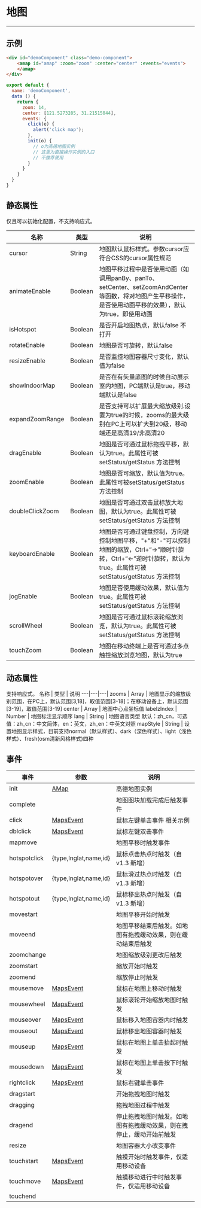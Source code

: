 # 地图

---

## 示例

```html
<div id="demoComponent" class="demo-component">
    <amap id="amap" :zoom="zoom" :center="center" :events="events">
    </amap>
</div>
```

```javascript
export default {
  name: 'demoComponent',
  data () {
    return {
      zoom: 14,
      center: [121.5273285, 31.21515044],
      events: {
        click(e) {
          alert('click map');
        },
        init(o) {
          // o为高德地图实例
          // 这里为直接操作实例的入口
          // 不推荐使用
        }
      }
    }
  }
}
```


<div class="map-present">
  <div id="demoComponent" class="demo-component">
      <amap id="amap" :zoom="zoom" :center="center" :events="events" :plugins="plugins">
      </amap>
    </div>
  </div>
</div>

<script>
export default {
  name: 'demoComponent',
  data () {
    return {
      zoom: 14,
      center: [121.5273285, 31.21515044],
      plugins: ['AMap.MapType', 'AMap.OverView', 'AMap.Scale', 'AMap.ToolBar'],
      events: {
        click(e) {
          alert('click map');
        },
        init(o) {
          console.log(o)
        }
      }
    }
  }
}
</script>

## 静态属性
仅且可以初始化配置，不支持响应式。

名称 | 类型 | 说明
---|---|---|
cursor | String | 地图默认鼠标样式。参数cursor应符合CSS的cursor属性规范
animateEnable | Boolean | 地图平移过程中是否使用动画（如调用panBy、panTo、setCenter、setZoomAndCenter等函数，将对地图产生平移操作，是否使用动画平移的效果），默认为true，即使用动画
isHotspot | Boolean | 是否开启地图热点，默认false 不打开
rotateEnable | Boolean  | 地图是否可旋转，默认false
resizeEnable | Boolean  | 是否监控地图容器尺寸变化，默认值为false
showIndoorMap | Boolean  | 	是否在有矢量底图的时候自动展示室内地图，PC端默认是true，移动端默认是false
expandZoomRange | Boolean | 	是否支持可以扩展最大缩放级别.设置为true的时候，zooms的最大级别在PC上可以扩大到20级，移动端还是高清19/非高清20
dragEnable | Boolean  | 	地图是否可通过鼠标拖拽平移，默认为true。此属性可被setStatus/getStatus 方法控制
zoomEnable | Boolean  | 	地图是否可缩放，默认值为true。此属性可被setStatus/getStatus 方法控制
doubleClickZoom | Boolean  | 	地图是否可通过双击鼠标放大地图，默认为true。此属性可被setStatus/getStatus 方法控制
keyboardEnable | Boolean  | 	地图是否可通过键盘控制，方向键控制地图平移，"+"和"-"可以控制地图的缩放，Ctrl+“→”顺时针旋转，Ctrl+“←”逆时针旋转，默认为true。此属性可被setStatus/getStatus 方法控制
jogEnable | Boolean  | 	地图是否使用缓动效果，默认值为true。此属性可被setStatus/getStatus 方法控制
scrollWheel | Boolean  | 	地图是否可通过鼠标滚轮缩放浏览，默认为true。此属性可被setStatus/getStatus 方法控制
touchZoom | Boolean  | 	地图在移动终端上是否可通过多点触控缩放浏览地图，默认为true

## 动态属性
支持响应式。
名称 | 类型 | 说明
---|---|---|
zooms | Array | 地图显示的缩放级别范围，在PC上，默认范围[3,18]，取值范围[3-18]；在移动设备上，默认范围[3-19]，取值范围[3-19]
center | Array | 地图中心点坐标值
labelzIndex | Number | 地图标注显示顺序
lang | String | 地图语言类型 默认：zh_cn，可选值：zh_cn：中文简体，en：英文，zh_en：中英文对照
mapStyle	| String |	设置地图显示样式，目前支持normal（默认样式）、dark（深色样式）、light（浅色样式）、fresh(osm清新风格样式)四种

## 事件

事件 | 参数 | 说明
---|---|---|
init | [AMap](http://lbs.amap.com/api/javascript-api/reference/map/) | 高德地图实例
complete | |地图图块加载完成后触发事件
click |[MapsEvent](http://lbs.amap.com/api/javascript-api/reference/event/#MapsEvent) |鼠标左键单击事件 相关示例
dblclick |[MapsEvent](http://lbs.amap.com/api/javascript-api/reference/event/#MapsEvent) |鼠标左键双击事件
mapmove | |地图平移时触发事件
hotspotclick |{type,lnglat,name,id} |鼠标点击热点时触发（自v1.3 新增）
hotspotover |{type,lnglat,name,id} |鼠标滑过热点时触发（自v1.3 新增）
hotspotout |{type,lnglat,name,id} |鼠标移出热点时触发（自v1.3 新增）
movestart | |地图平移开始时触发
moveend | |地图平移结束后触发。如地图有拖拽缓动效果，则在缓动结束后触发
zoomchange | |地图缩放级别更改后触发
zoomstart | |缩放开始时触发
zoomend | |缩放停止时触发
mousemove |[MapsEvent](http://lbs.amap.com/api/javascript-api/reference/event/#MapsEvent) |鼠标在地图上移动时触发
mousewheel |[MapsEvent](http://lbs.amap.com/api/javascript-api/reference/event/#MapsEvent) |鼠标滚轮开始缩放地图时触发
mouseover |[MapsEvent](http://lbs.amap.com/api/javascript-api/reference/event/#MapsEvent) |鼠标移入地图容器内时触发
mouseout |[MapsEvent](http://lbs.amap.com/api/javascript-api/reference/event/#MapsEvent) |鼠标移出地图容器时触发
mouseup |[MapsEvent](http://lbs.amap.com/api/javascript-api/reference/event/#MapsEvent) |鼠标在地图上单击抬起时触发
mousedown |[MapsEvent](http://lbs.amap.com/api/javascript-api/reference/event/#MapsEvent) |鼠标在地图上单击按下时触发
rightclick |[MapsEvent](http://lbs.amap.com/api/javascript-api/reference/event/#MapsEvent) |鼠标右键单击事件
dragstart | |开始拖拽地图时触发
dragging | |拖拽地图过程中触发
dragend | |停止拖拽地图时触发。如地图有拖拽缓动效果，则在拽停止，缓动开始前触发
resize | |地图容器大小改变事件
touchstart |[MapsEvent](http://lbs.amap.com/api/javascript-api/reference/event/#MapsEvent) |触摸开始时触发事件，仅适用移动设备
touchmove	|[MapsEvent](http://lbs.amap.com/api/javascript-api/reference/event/#MapsEvent)	|触摸移动进行中时触发事件，仅适用移动设备
touchend | |
